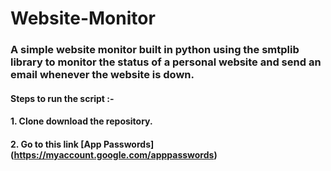 # Website-Monitor
### A simple website monitor built in python using the smtplib library to monitor the status of a personal website and send an email whenever the website is down.

#### Steps to run the script :- 

#### 1. Clone download the repository.
#### 2. Go to this link [App Passwords] (https://myaccount.google.com/apppasswords)
